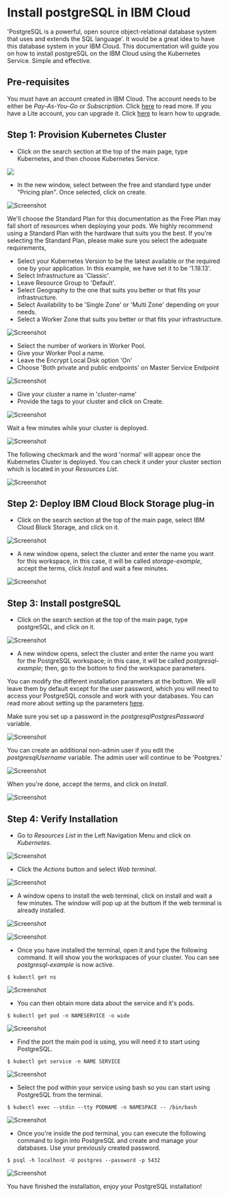 # Install postgreSQL in IBM Cloud

'PostgreSQL is a powerful, open source object-relational database system that uses and extends the SQL language'. It would be a great idea to have this database system in your IBM Cloud. This documentation will guide you on how to install postgreSQL on the IBM Cloud using the Kubernetes Service. Simple and effective.

## Pre-requisites

You must have an account created in IBM Cloud. The account needs to be either be *Pay-As-You-Go* or *Subscription*. Click [here](https://cloud.ibm.com/docs/account?topic=account-accounts "here") to read more.
If you have a Lite account, you can upgrade it. Click [here](https://cloud.ibm.com/docs/account?topic=account-account-getting-started#account-gs-upgrade "here") to learn how to upgrade.

## Step 1: Provision Kubernetes Cluster

* Click on the search section at the top of the main page, type Kubernetes, and then choose Kubernetes Service.

![](Kubernetes1.PNG)

* In the new window, select between the free and standard type under "Pricing plan". Once selected, click on create.

![Screenshot](KubernetesPaid1.PNG)

We'll choose the Standard Plan for this documentation as the Free Plan may fall short of resources when deploying your pods. We highly recommend using a Standard Plan with the hardware that suits you the best. If you're selecting the Standard Plan, please make sure you select the adequate requirements,

* Select your Kubernetes Version to be the latest available or the required one by your application. In this example, we have set it to be '1.18.13'.
* Select Infrastructure as 'Classic'.
* Leave Resource Group to 'Default'.
* Select Geography to the one that suits you better or that fits your infrastructure.
* Select Availability to be 'Single Zone' or 'Multi Zone' depending on your needs.
* Select a Worker Zone that suits you better or that fits your infrastructure.

![Screenshot](KubernetesPaid2.PNG)

* Select the number of workers in Worker Pool.
* Give your Worker Pool a name.
* Leave the Encrypt Local Disk option 'On'
* Choose 'Both private and public endpoints' on Master Service Endpoint

![Screenshot](KubernetesPaid4.PNG)

* Give your cluster a name in 'cluster-name'
* Provide the tags to your cluster and click on Create.

![Screenshot](KubernetesPaid5.PNG)

Wait a few minutes while your cluster is deployed.

![Screenshot](KubernetesPaid3.PNG)

The following checkmark and the word 'normal' will appear once the Kubernetes Cluster is deployed. You can check it under your cluster section which is located in your *Resources List*.

![Screenshot](KubernetesPaid6.PNG)


## Step 2:  Deploy IBM Cloud Block Storage plug-in

* Click on the search section at the top of the main page, select IBM Cloud Block Storage, and click on it.

![Screenshot](StoragePaid1.PNG)

* A new window opens, select the cluster and enter the name you want for this workspace, in this case, it will be called _storage-example_, accept the terms, click *Install* and wait a few minutes.

![Screenshot](StoragePaid2.PNG)


## Step 3: Install postgreSQL

* Click on the search section at the top of the main page, type postgreSQL, and click on it.

![Screenshot](post1.PNG)

* A new window opens, select the cluster and enter the name you want for the PostgreSQL workspace; in this case, it will be called _postgresql-example_; then, go to the bottom to find the workspace parameters.

You can modify the different installation parameters at the bottom. We will leave them by default except for the user password, which you will need to access your PostgreSQL console and work with your databases. You can read more about setting up the parameters [here](https://cloud.ibm.com/catalog/content/postgresql "here").

Make sure you set up a password in the _postgresqlPostgresPassword_ variable. 

![Screenshot](post4.PNG)

You can create an additional non-admin user if you edit the _postgresqlUsername_ variable. The admin user will continue to be 'Postgres.' 

![Screenshot](post3.PNG)

When you're done, accept the terms, and click on *Install*.

![Screenshot](post2.PNG)


## Step 4: Verify Installation

* Go to *Resources List* in the Left Navigation Menu and click on *Kubernetes*.

![Screenshot](test1.png)

* Click the *Actions* button and select *Web terminal*.

![Screenshot](test2.PNG)

* A window opens to install the web terminal, click on install and wait a few minutes. The window will pop up at the buttom If the web terminal is already installed.

![Screenshot](test3.PNG)

![Screenshot](test7.PNG)

* Once you have installed the terminal, open it and type the following command. It will show you the workspaces of your cluster. You can see *postgresql-example* is now active.

`$ kubectl get ns`

![Screenshot](textpost1.PNG)

* You can then obtain more data about the service and it's pods.

`$ kubectl get pod -n NAMESERVICE -o wide`

![Screenshot](textpost2.PNG)

* Find the port the main pod is using, you will need it to start using PostgreSQL.

`$ kubectl get service -n NAME SERVICE`

![Screenshot](textpost3.PNG)

* Select the pod within your service using bash so you can start using PostgreSQL from the terminal.

`$ kubectl exec --stdin --tty PODNAME -n NAMESPACE -- /bin/bash`

![Screenshot](textpost4.PNG)

* Once you're inside the pod terminal, you can execute the following command to login into PostgreSQL and create and manage your databases. Use your previously created password.

`$ psql -h localhost -U postgres --password -p 5432`

![Screenshot](textpost5.PNG)

You have finished the installation, enjoy your PostgreSQL installation!

